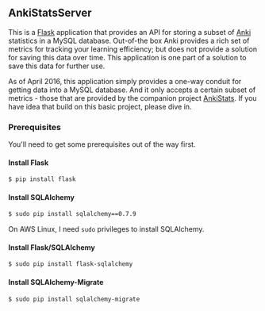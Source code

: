 ## AnkiStatsServer

This is a [Flask](http://flask.pocoo.org) application that provides an API for storing a subset of [Anki]() statistics in a MySQL database. Out-of-the box Anki provides a rich set of metrics for tracking your learning efficiency; but does not provide a solution for saving this data over time. This application is one part of a solution to save this data for further use.

As of April 2016, this application simply provides a one-way conduit for getting data into a MySQL database. And it only accepts a certain subset of metrics - those that are provided by the companion project [AnkiStats](). If you have idea that build on this basic project, please dive in.

### Prerequisites

You'll need to get some prerequisites out of the way first.

#### Install Flask

``` bash
$ pip install flask
```

#### Install SQLAlchemy

``` bash
$ sudo pip install sqlalchemy==0.7.9
```

On AWS Linux, I need `sudo` privileges to install SQLAlchemy.

#### Install Flask/SQLAlchemy

``` bash
$ sudo pip install flask-sqlalchemy
```

#### Install SQLAlchemy-Migrate

``` bash
$ sudo pip install sqlalchemy-migrate
```
